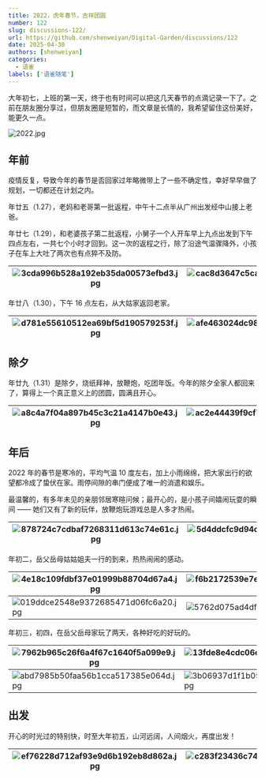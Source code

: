 ```yaml
---
title: 2022，虎年春节，吉祥团圆
number: 122
slug: discussions-122/
url: https://github.com/shenweiyan/Digital-Garden/discussions/122
date: 2025-04-30
authors: [shenweiyan]
categories: 
  - 语雀
labels: ['语雀随笔']
---
```


大年初七，上班的第一天，终于也有时间可以把这几天春节的点滴记录一下了。之前在朋友圈分享过，但朋友圈是短暂的，而文章是长情的，我希望留住这份美好，能更久一点。    

<!-- more -->

![2022.jpg](https://shub.weiyan.tech/yuque/elog-notebook-img/FpT1WdOuU76X6OfNoaJQe5FQt_xP.jpeg)

## 年前

疫情反复，导致今年的春节是否回家过年略微带上了一些不确定性，幸好早早做了规划，一切都还在计划之内。

年廿五（1.27），老妈和老哥第一批返程，中午十二点半从广州出发经中山接上老爸。

年廿七（1.29），和老婆孩子第二批返程，小舅子一个人开车早上九点出发到下午四点左右，一共七个小时才回到。这一次的返程之行，除了沿途气温骤降外，小孩子在车上大吐了两次也有点猝不及防。

| ![3cda996b528a192eb35da00573efbd3.jpg](https://shub.weiyan.tech/yuque/elog-notebook-img/FubxsMD4nvAwnh9BMgdT3UA5QWa5.jpeg) | ![cac8d3647c5cabd6ce80068313e8ed4.jpg](https://shub.weiyan.tech/yuque/elog-notebook-img/Ft62v-Fn4W5TpWQgdBYKQkOA2wqu.jpeg) | ![4223f03689f5c2ee6f45b91a2b80cc4.jpg](https://shub.weiyan.tech/yuque/elog-notebook-img/Fviz5IDI7ADFtjyPCIUO0zG6o8wv.jpeg) |
| ------------------------------------------------------------------------------------------------------------------------------------------------- | ------------------------------------------------------------------------------------------------------------------------------------------------- | ------------------------------------------------------------------------------------------------------------------------------------------------- |

年廿八（1.30），下午 16 点左右，从大姑家返回老家。

| ![d781e55610512ea69bf5d190579253f.jpg](https://shub.weiyan.tech/yuque/elog-notebook-img/FpBpM_0MuUv95PsOAHkC06PBQD7Y.jpeg) | ![afe463024dc9884e7eb3fa353bfcbee.jpg](https://shub.weiyan.tech/yuque/elog-notebook-img/lgNaWpARjl2EGtO17vo0aqB6DoFR.jpeg) | ![fac410fa5487fd8b30d47191288ba38.jpg](https://shub.weiyan.tech/yuque/elog-notebook-img/Fn1D93EZfJqfNeAwBI4_lfZTPXzx.jpeg) |
| ------------------------------------------------------------------------------------------------------------------------------------------------- | ------------------------------------------------------------------------------------------------------------------------------------------------- | ------------------------------------------------------------------------------------------------------------------------------------------------- |

## 除夕

年廿九（1.31）是除夕，烧纸拜神，放鞭炮，吃团年饭。今年的除夕全家人都回来了，算得上一个真正意义上的团圆，圆满且开心。

| ![a8c4a7f04a897b45c3c21a4147b0e43.jpg](https://shub.weiyan.tech/yuque/elog-notebook-img/FqeC-3Iy2WyWR4fC0q-Sx6QhCZjR.jpeg) | ![ac2e44439f9cf735c9823ad61c6da3b.jpg](https://shub.weiyan.tech/yuque/elog-notebook-img/Fg1Qu7PTOk9bTKIX39gVJMBY58Au.jpeg) | ![a52931041cf28da99d041b78c0268bf.jpg](https://shub.weiyan.tech/yuque/elog-notebook-img/lu9_cZtq9x54hJABuEAMm55U74Xp.jpeg) |
| ------------------------------------------------------------------------------------------------------------------------------------------------- | ------------------------------------------------------------------------------------------------------------------------------------------------- | ------------------------------------------------------------------------------------------------------------------------------------------------- |

## 年后

2022 年的春节是寒冷的，平均气温 10 度左右，加上小雨绵绵，把大家出行的欲望都冷成了蛰伏在家。雨停间隙的串门便成了唯一的消遣和娱乐。

最温馨的，有多年未见的亲朋邻居寒暄问候；最开心的，是小孩子间嬉闹玩耍的瞬间 —— 她们又有了新的玩伴，放鞭炮玩游戏总是人多才热闹。

| ![878724c7cdbaf7268311d613c74e61c.jpg](https://shub.weiyan.tech/yuque/elog-notebook-img/FhLrSner9xGTraNgyyXHrIfdOe1P.jpeg) | ![5d4ddcfc9d94ce57bef737d8818574b.jpg](https://shub.weiyan.tech/yuque/elog-notebook-img/FgtSdmTyg4Amf8jBPsUAUcjk-atG.jpeg) | ![9ce797ee68f381b8d936581bf0bbd80.jpg](https://shub.weiyan.tech/yuque/elog-notebook-img/Fmws5LYxFo0nS88gWL7wXRIH0reo.jpeg) |
| ------------------------------------------------------------------------------------------------------------------------------------------------- | ------------------------------------------------------------------------------------------------------------------------------------------------- | ------------------------------------------------------------------------------------------------------------------------------------------------- |

年初二，岳父岳母姑姑姐夫一行的到来，热热闹闹的感动。

| ![4e18c109fdbf37e01999b88704d67a4.jpg](https://shub.weiyan.tech/yuque/elog-notebook-img/FtfpMqLIk_Sf0Uw-oiU_cIcwXBX2.jpeg) | ![f6b2172539e7ee77f8b113609837527.jpg](https://shub.weiyan.tech/yuque/elog-notebook-img/FmFNc_DwOcfDAQDSK2wGSWGv_vqc.jpeg) | ![c1f1d083c40849ead4343da23ea4088.jpg](https://shub.weiyan.tech/yuque/elog-notebook-img/FmjL-QRN-ANxLAnZ5DRaHXNJH2_R.jpeg) |
| ------------------------------------------------------------------------------------------------------------------------------------------------- | ------------------------------------------------------------------------------------------------------------------------------------------------- | ------------------------------------------------------------------------------------------------------------------------------------------------- |
| ![019ddce2548e9372685471d06fc6a20.jpg](https://shub.weiyan.tech/yuque/elog-notebook-img/FmM1ZnBXOYGACGeqw-bPLzn8rf44.jpeg) | ![5762d075ad4df3fb9ff82feae28818f.jpg](https://shub.weiyan.tech/yuque/elog-notebook-img/lvHakUToRbtZIhp9H5Ol-vFb1rxu.jpeg) | ![ea01365a5d3d6f7dbb5ceeafd0f954e.jpg](https://shub.weiyan.tech/yuque/elog-notebook-img/FtOZUYjOyia0aTsSEmqDH6-X2mr9.jpeg) |

年初三，初四，在岳父岳母家玩了两天，各种好吃的好玩的。

| ![7962b965c26f6a4f67c1640f5a099e9.jpg](https://shub.weiyan.tech/yuque/elog-notebook-img/ltW-Sx7oq4HP1fVDdxNJvcDXVlRG.jpeg) | ![13fde8e4cdc06e906bc999f12bb1f1c.jpg](https://shub.weiyan.tech/yuque/elog-notebook-img/lv5z2LcR4cOTdUwB016QKtVFEoJo.jpeg) | ![d77af5ceae2d0ea650585e33f518ef3.jpg](https://shub.weiyan.tech/yuque/elog-notebook-img/lmzgVgPXt_iYveM2K3Bsjlex7O9d.jpeg) |
| ------------------------------------------------------------------------------------------------------------------------------------------------- | ------------------------------------------------------------------------------------------------------------------------------------------------- | ------------------------------------------------------------------------------------------------------------------------------------------------- |
| ![abd7985b50faa56b1cca517385e064d.jpg](https://shub.weiyan.tech/yuque/elog-notebook-img/lqtql02J8TXr-a4XcHZesb2tLkML.jpeg) | ![3b06937d1f1b05bdb6ecdd614176191.jpg](https://shub.weiyan.tech/yuque/elog-notebook-img/lvYgOFy-Vcg7NfPqbLuoWV9Or2ft.jpeg) | ![91ed3c752568096ada59dd05512cf88.jpg](https://shub.weiyan.tech/yuque/elog-notebook-img/lsJyvUtnBNznj7e0SGm2MB40Hj95.jpeg) |

## 出发

开心的时光过的特别快，时至大年初五，山河远阔，人间烟火，再度出发！

| ![ef76228d712af93e9d6b192eb8d862a.jpg](https://shub.weiyan.tech/yuque/elog-notebook-img/FighFS8kRz_bqtka-_P77aTEe3ps.jpeg) | ![c283f23436c74ab0e9efb0cbdd4071d.jpg](https://shub.weiyan.tech/yuque/elog-notebook-img/luCg7taqpN6OGYWCG9G9W3mpq0lC.jpeg) | ![0f3bd35fb87df860774453b95e4da62.jpg](https://shub.weiyan.tech/yuque/elog-notebook-img/lkyBcDbPMzsGmP4rnDFNA-a2QBik.jpeg) |
| ------------------------------------------------------------------------------------------------------------------------------------------------- | ------------------------------------------------------------------------------------------------------------------------------------------------- | ------------------------------------------------------------------------------------------------------------------------------------------------- |

<script src="https://giscus.app/client.js"
	data-repo="shenweiyan/Digital-Garden"
	data-repo-id="R_kgDOKgxWlg"
	data-mapping="number"
	data-term="122"
	data-reactions-enabled="1"
	data-emit-metadata="0"
	data-input-position="bottom"
	data-theme="light"
	data-lang="zh-CN"
	crossorigin="anonymous"
	async>
</script>

